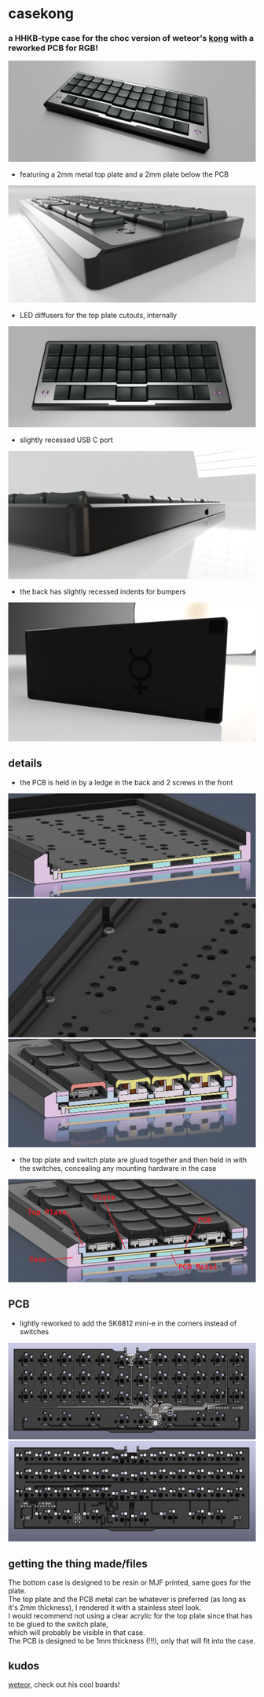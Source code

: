 # casekong
### a HHKB-type case for the choc version of weteor's [kong](https://github.com/weteor/Kong) with a reworked PCB for RGB!

![front](https://github.com/freya-irl/casekong/blob/main/pictures/front.PNG)

- featuring a 2mm metal top plate and a 2mm plate below the PCB

![lip](https://github.com/freya-irl/casekong/blob/main/pictures/lip.PNG)

- LED diffusers for the top plate cutouts, internally

![top](https://github.com/freya-irl/casekong/blob/main/pictures/top.PNG)

- slightly recessed USB C port

![port](https://github.com/freya-irl/casekong/blob/main/pictures/port.PNG)

- the back has slightly recessed indents for bumpers

![back](https://github.com/freya-irl/casekong/blob/main/pictures/back.png)

## details

- the PCB is held in by a ledge in the back and 2 screws in the front

![ledge](https://github.com/freya-irl/casekong/blob/main/pictures/screwledge.PNG)
![screws](https://github.com/freya-irl/casekong/blob/main/pictures/screwhold.PNG)
![screws](https://github.com/freya-irl/casekong/blob/main/pictures/cutscrew.PNG)

- the top plate and switch plate are glued together and then held in with the switches, concealing any mounting hardware in the case

![cutlegends](https://github.com/freya-irl/casekong/blob/main/pictures/cutlegends.png)

## PCB

- lightly reworked to add the SK6812 mini-e in the corners instead of switches

![front](https://github.com/freya-irl/casekong/blob/main/pictures/PCB%20front.png)
![back](https://github.com/freya-irl/casekong/blob/main/pictures/PCB%20back.png)

## getting the thing made/files

The bottom case is designed to be resin or MJF printed, same goes for the plate.  
The top plate and the PCB metal can be whatever is preferred (as long as it's 2mm thickness), I rendered it with a stainless steel look.  
I would recommend not using a clear acrylic for the top plate since that has to be glued to the switch plate,  
which will probably be visible in that case.  
The PCB is designed to be 1mm thickness (!!!), only that will fit into the case.

## kudos

[weteor](https://github.com/weteor), check out his cool boards!
